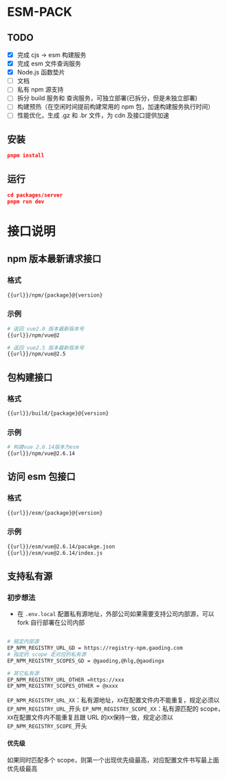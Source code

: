 # ESM-PACK

## TODO

- [x] 完成 cjs -> esm 构建服务
- [x] 完成 esm 文件查询服务
- [x] Node.js 函数垫片
- [ ] 文档
- [ ] 私有 npm 源支持
- [ ] 拆分 build 服务和 查询服务，可独立部署(已拆分，但是未独立部署)
- [ ] 构建预热（在空闲时间提前构建常用的 npm 包，加速构建服务执行时间）
- [ ] 性能优化，生成 .gz 和 .br 文件，为 cdn 及接口提供加速

## 安装

```json
pnpm install
```

## 运行

```json
cd packages/server
pnpm run dev
```

# 接口说明

## npm 版本最新请求接口

### 格式

```bash
{{url}}/npm/{package}@{version}
```

### 示例

```bash
# 返回 vue2.0 版本最新版本号
{{url}}/npm/vue@2

# 返回 vue2.5 版本最新版本号
{{url}}/npm/vue@2.5
```

## 包构建接口

### 格式

```bash
{{url}}/build/{package}@{version}
```

### 示例

```bash
# 构建vue 2.6.14版本为esm
{{url}}/npm/vue@2.6.14
```

## 访问 esm 包接口

### 格式

```bash
{{url}}/esm/{package}@{version}
```

### 示例

```bash
{{url}}/esm/vue@2.6.14/pacakge.json
{{url}}/esm/vue@2.6.14/index.js
```

## 支持私有源

### 初步想法

- 在 `.env.local` 配置私有源地址，外部公司如果需要支持公司内部源，可以 fork 自行部署在公司内部

```bash

# 稿定内部源
EP_NPM_REGISTRY_URL_GD = https://registry-npm.gaoding.com
# 指定的 scope 走对应的私有源
EP_NPM_REGISTRY_SCOPES_GD = @gaoding,@hlg,@gaodingx

# 其它私有源
EP_NPM_REGISTRY_URL_OTHER =https://xxx
EP_NPM_REGISTRY_SCOPES_OTHER = @xxxx

```

`EP_NPM_REGISTRY_URL_XX`：私有源地址，`XX`在配置文件内不能重复，规定必须以 `EP_NPM_REGISTRY_URL_`开头
`EP_NPM_REGISTRY_SCOPE_XX`：私有源匹配的 scope，`XX`在配置文件内不能重复且跟 URL 的`XX`保持一致，规定必须以 `EP_NPM_REGISTRY_SCOPE_`开头

#### 优先级

如果同时匹配多个 scope，则第一个出现优先级最高，对应配置文件书写最上面优先级最高
